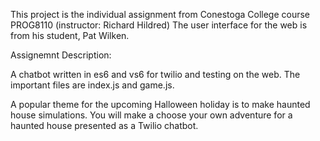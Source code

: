 This project is the individual assignment from Conestoga College course PROG8110 (instructor: Richard Hildred) The user interface for the web is from his student, Pat Wilken.

Assignemnt Description:

A chatbot written in es6 and vs6 for twilio and testing on the web. The important files are index.js and game.js.

A popular theme for the upcoming Halloween holiday is to make haunted house simulations. You will make a choose your own adventure for a haunted house presented as a Twilio chatbot.